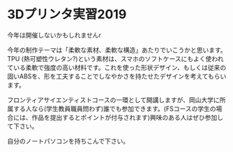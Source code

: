 # 3Dプリンタ実習2019

今年は開催しないかもしれませんr



今年の制作テーマは「柔軟な素材、柔軟な構造」あたりでいこうかと思います。TPU (熱可塑性ウレタン?)という素材は、スマホのソフトケースにもよく使われている柔軟で強度の高い材料です。これを使った形状デザイン、もしくは従来の固いABSを、形を工夫することでしなやかさを持たせたデザインを考えてもらいます。



フロンティアサイエンティストコースの一環として開講しますが、岡山大学に所属する人なら(学生教員職員問わず)誰でも参加できます。(FSコースの学生の場合には、作品を提出するとポイントが付与されます)興味のある人はぜひ参加して下さい。



自分のノートパソコンを持ちこんで下さい。





